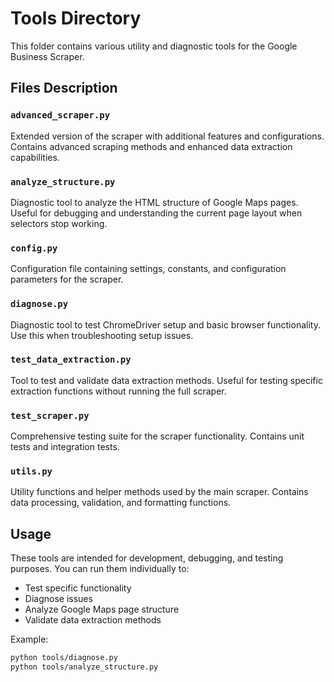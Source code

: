# Tools Directory

This folder contains various utility and diagnostic tools for the Google Business Scraper.

## Files Description

### `advanced_scraper.py`

Extended version of the scraper with additional features and configurations. Contains advanced scraping methods and enhanced data extraction capabilities.

### `analyze_structure.py`

Diagnostic tool to analyze the HTML structure of Google Maps pages. Useful for debugging and understanding the current page layout when selectors stop working.

### `config.py`

Configuration file containing settings, constants, and configuration parameters for the scraper.

### `diagnose.py`

Diagnostic tool to test ChromeDriver setup and basic browser functionality. Use this when troubleshooting setup issues.

### `test_data_extraction.py`

Tool to test and validate data extraction methods. Useful for testing specific extraction functions without running the full scraper.

### `test_scraper.py`

Comprehensive testing suite for the scraper functionality. Contains unit tests and integration tests.

### `utils.py`

Utility functions and helper methods used by the main scraper. Contains data processing, validation, and formatting functions.

## Usage

These tools are intended for development, debugging, and testing purposes. You can run them individually to:

- Test specific functionality
- Diagnose issues
- Analyze Google Maps page structure
- Validate data extraction methods

Example:

```bash
python tools/diagnose.py
python tools/analyze_structure.py
```
